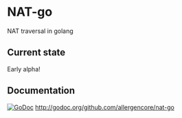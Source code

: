 # NAT-go
NAT traversal in golang
## Current state
Early alpha!
## Documentation
[![GoDoc](https://godoc.org/github.com/allergencore/nat-go?status.svg)](https://godoc.org/github.com/allergencore/nat-go) http://godoc.org/github.com/allergencore/nat-go
